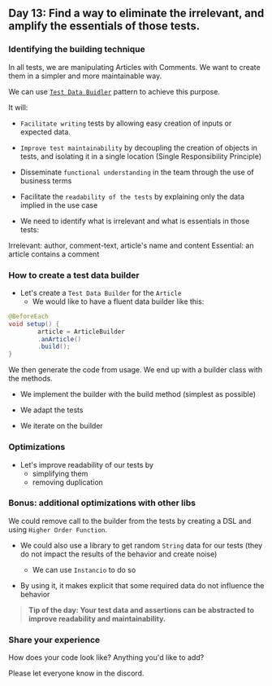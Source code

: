 ## Day 13: Find a way to eliminate the irrelevant, and amplify the essentials of those tests.

### Identifying the building technique

In all tests, we are manipulating Articles with Comments. We want to 
create them in a simpler and more maintainable way.

We can use [`Test Data Buidler`](https://xtrem-tdd.netlify.app/Flavours/Testing/test-data-builders) pattern to achieve this
purpose.

It will:

- `Facilitate writing` tests by allowing easy creation of inputs or expected data.
- `Improve test maintainability` by decoupling the creation of objects in tests, and isolating it in a single
  location (Single Responsibility Principle)
- Disseminate `functional understanding` in the team through the use of business terms
- Facilitate the `readability of the tests` by explaining only the data implied in the use case

- We need to identify what is irrelevant and what is essentials in those tests:

Irrelevant: author, comment-text, article's name and content
Essential: an article contains a comment

### How to create a test data builder

- Let's create a `Test Data Builder` for the `Article`
    - We would like to have a fluent data builder like this:

```java
@BeforeEach
void setup() {
        article = ArticleBuilder
        .anArticle()
        .build();
}
```

We then generate the code from usage. 
We end up with a builder class with the methods.

- We implement the builder with the build method (simplest as possible)

- We adapt the tests
- We iterate on the builder

### Optimizations

- Let's improve readability of our tests by
    - simplifying them
    - removing duplication

### Bonus: additional optimizations with other libs

We could remove call to the builder from the tests by creating a DSL and using `Higher Order Function`.

- We could also use a library to get random `String` data for our tests (they do not impact the results of the behavior and create noise)
    - We can use `Instancio` to do so

- By using it, it makes explicit that some required data do not influence the behavior

>**Tip of the day: Your test data and assertions can be abstracted to improve readability and maintainability.**

### Share your experience

How does your code look like? Anything you'd like to add?

Please let everyone know in the discord.
